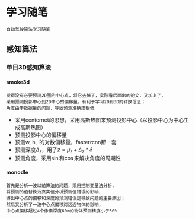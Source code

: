 # 学习随笔
    自动驾驶算法学习随笔

## 感知算法

### 单目3D感知算法

#### smoke3d
    觉得没有必要预测2D图的中心点，将它去掉了，实际看后面出的论文，又加上了，
    采用预测投影中心到2D中心的偏移量，有利于学习2D到3D的转换信息；
    角度由于数据量的问题，导致预测准确度很低

+ 采用centernet的思想，采用高斯热图来预测投影中心（以投影中心为中心生成高斯热图）
+ 预测投影中心的偏移量
+ 预测w, h, l的对数偏移量，fasterrcnn那一套
+ 预测深度$\Delta_z$，用了$z = \mu_z  +  \Delta_z * \delta$
+ 预测角度，采用$\sin$和$\cos$来解决角度的周期性

#### monodle

    首先是分析一波以前算法的问题，采用控制变量法分析，
    将预测的值替换为真实值分析预测值错误的影响，
    得出中心点的偏移和深度的预测错误是导致问题的主要原因；
    然后又分析了一波中心点偏移对远近物体的影响，
    中心点偏移超过4个像素深度60m的物体预测精度小于50%


